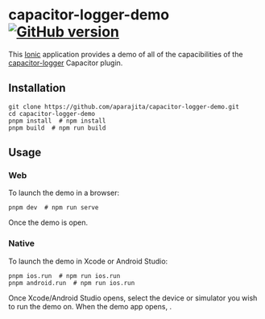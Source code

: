 <div class="markdown-body">

# capacitor-logger-demo&nbsp;&nbsp;[![GitHub version](https://badge.fury.io/gh/aparajita%2Fcapacitor-logger-demo.svg)](https://badge.fury.io/gh/aparajita%2Fcapacitor-logger-demo)

This [Ionic](https://ionicframework.com) application provides a demo of all of the capacibilities of the [capacitor-logger](https://github.com/aparajita/capacitor-logger) Capacitor plugin.

## Installation

```shell
git clone https://github.com/aparajita/capacitor-logger-demo.git
cd capacitor-logger-demo
pnpm install  # npm install
pnpm build  # npm run build
```

## Usage

### Web

To launch the demo in a browser:

```shell
pnpm dev  # npm run serve
```

Once the demo is open.

### Native

To launch the demo in Xcode or Android Studio:

```shell
pnpm ios.run  # npm run ios.run
pnpm android.run  # npm run ios.run
```

Once Xcode/Android Studio opens, select the device or simulator you wish to run the demo on. When the demo app opens, .

</div>
